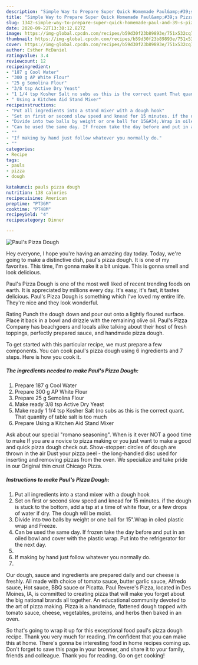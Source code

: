 ```yaml
---
description: "Simple Way to Prepare Super Quick Homemade Paul&amp;#39;s Pizza Dough"
title: "Simple Way to Prepare Super Quick Homemade Paul&amp;#39;s Pizza Dough"
slug: 1342-simple-way-to-prepare-super-quick-homemade-paul-and-39-s-pizza-dough
date: 2020-09-22T13:30:12.827Z
image: https://img-global.cpcdn.com/recipes/b59d30f23b89893e/751x532cq70/pauls-pizza-dough-recipe-main-photo.jpg
thumbnail: https://img-global.cpcdn.com/recipes/b59d30f23b89893e/751x532cq70/pauls-pizza-dough-recipe-main-photo.jpg
cover: https://img-global.cpcdn.com/recipes/b59d30f23b89893e/751x532cq70/pauls-pizza-dough-recipe-main-photo.jpg
author: Esther McDaniel
ratingvalue: 3.4
reviewcount: 12
recipeingredient:
- "187 g Cool Water"
- "300 g AP White Flour"
- "25 g Semolina Flour"
- "3/8 tsp Active Dry Yeast"
- "1 1/4 tsp Kosher Salt no subs as this is the correct quant That quantity of table salt is too much"
- " Using a Kitchen Aid Stand Mixer"
recipeinstructions:
- "Put all ingredients into a stand mixer with a dough hook"
- "Set on first or second slow speed and knead for 15 minutes. if the dough is stuck to the bottom, add a tsp at a time of white flour, or a few drops of water if dry. The dough will be moist."
- "Divide into two balls by weight or one ball for 15&#34;.Wrap in oiled plastic wrap and Freeze."
- "Can be used the same day. If frozen take the day before and put in an oiled bowl and cover with the plastic wrap. Put into the refrigerator for the next day."
- ""
- "If making by hand just follow whatever you normally do."
- ""
categories:
- Recipe
tags:
- pauls
- pizza
- dough

katakunci: pauls pizza dough 
nutrition: 138 calories
recipecuisine: American
preptime: "PT36M"
cooktime: "PT48M"
recipeyield: "4"
recipecategory: Dinner

---
```



![Paul&#39;s Pizza Dough](https://img-global.cpcdn.com/recipes/b59d30f23b89893e/751x532cq70/pauls-pizza-dough-recipe-main-photo.jpg)

Hey everyone, I hope you're having an amazing day today. Today, we're going to make a distinctive dish, paul&#39;s pizza dough. It is one of my favorites. This time, I'm gonna make it a bit unique. This is gonna smell and look delicious.

Paul&#39;s Pizza Dough is one of the most well liked of recent trending foods on earth. It is appreciated by millions every day. It's easy, it's fast, it tastes delicious. Paul&#39;s Pizza Dough is something which I've loved my entire life. They're nice and they look wonderful.

Rating Punch the dough down and pour out onto a lightly floured surface. Place it back in a bowl and drizzle with the remaining olive oil. Paul&#39;s Pizza Company has beachgoers and locals alike talking about their host of fresh toppings, perfectly prepared sauce, and handmade pizza dough.


To get started with this particular recipe, we must prepare a few components. You can cook paul&#39;s pizza dough using 6 ingredients and 7 steps. Here is how you cook it.

<!--inarticleads1-->

##### The ingredients needed to make Paul&#39;s Pizza Dough:

1. Prepare 187 g Cool Water
1. Prepare 300 g AP White Flour
1. Prepare 25 g Semolina Flour
1. Make ready 3/8 tsp Active Dry Yeast
1. Make ready 1 1/4 tsp Kosher Salt (no subs as this is the correct quant. That quantity of table salt is too much
1. Prepare  Using a Kitchen Aid Stand Mixer


Ask about our special &#34;romano seasoning&#34;. When is it ever NOT a good time to make If you are a novice to pizza making or you just want to make a good and quick pizza dough check out. Show-stopper: circles of dough are thrown in the air Dust your pizza peel - the long-handled disc used for inserting and removing pizzas from the oven. We specialize and take pride in our Original thin crust Chicago Pizza. 

<!--inarticleads2-->

##### Instructions to make Paul&#39;s Pizza Dough:

1. Put all ingredients into a stand mixer with a dough hook
1. Set on first or second slow speed and knead for 15 minutes. if the dough is stuck to the bottom, add a tsp at a time of white flour, or a few drops of water if dry. The dough will be moist.
1. Divide into two balls by weight or one ball for 15&#34;.Wrap in oiled plastic wrap and Freeze.
1. Can be used the same day. If frozen take the day before and put in an oiled bowl and cover with the plastic wrap. Put into the refrigerator for the next day.
1. 
1. If making by hand just follow whatever you normally do.
1. 


Our dough, sauce and ingredients are prepared daily and our cheese is freshly. All made with choice of tomato sauce, butter garlic sauce, Alfredo sauce, Hot sauce, BBQ sauce or Picatta. Paul Revere&#39;s Pizza, located in Des Moines, IA, is committed to creating pizza that will make you forget about the big national brands all together. An educational community devoted to the art of pizza making. Pizza is a handmade, flattened dough topped with tomato sauce, cheese, vegetables, proteins, and herbs then baked in an oven. 

So that's going to wrap it up for this exceptional food paul&#39;s pizza dough recipe. Thank you very much for reading. I'm confident that you can make this at home. There's gonna be interesting food in home recipes coming up. Don't forget to save this page in your browser, and share it to your family, friends and colleague. Thank you for reading. Go on get cooking!
